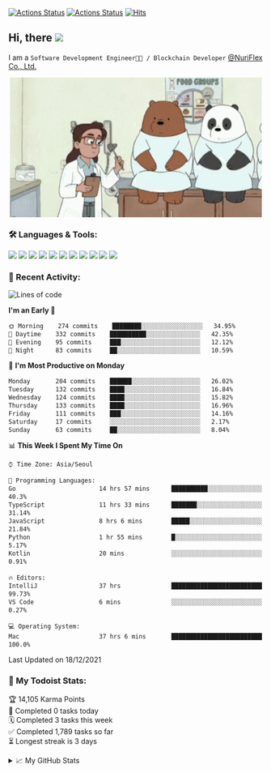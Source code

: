 
[![Actions Status](https://github.com/ddok2/ddok2/workflows/Todoist%20Readme/badge.svg)](https://github.com/ddok2/ddok2/actions)
[![Actions Status](https://github.com/ddok2/ddok2/workflows/wakatime-stats/badge.svg)](https://github.com/ddok2/ddok2/actions)
[![Hits](https://hits.seeyoufarm.com/api/count/incr/badge.svg?url=https%3A%2F%2Fgithub.com%2Fddok2&count_bg=%23FF9595&title_bg=%23555555&icon=github.svg&icon_color=%23FFFFFF&title=hits&edge_flat=false)](https://hits.seeyoufarm.com)

<!-- ![visitors](https://visitor-badge.laobi.icu/badge?page_id=ddok2.ddok2) -->
## Hi, there <img src="https://raw.githubusercontent.com/MartinHeinz/MartinHeinz/master/wave.gif" width="25px">

I am a `Software Development Engineer🧑‍💻 / Blockchain Developer` [@NuriFlex Co., Ltd.](https://nuriflex.com)


<p align="center">
<img align="center" alt="GIF" src="img/debugging.gif" />
</p>


### 🛠 Languages & Tools:
<p>
    <img src="https://img.shields.io/badge/go-%2300ADD8.svg?&style=for-the-badge&logo=go&logoColor=white"/>
    <img src="https://img.shields.io/badge/node.js%20-%2343853D.svg?&style=for-the-badge&logo=node.js&logoColor=white"/>
    <img src="https://img.shields.io/badge/javascript%20-%23323330.svg?&style=for-the-badge&logo=javascript&logoColor=%23F7DF1E"/>
    <img src="https://img.shields.io/badge/typescript%20-%23007ACC.svg?&style=for-the-badge&logo=typescript&logoColor=white"/>
    <img src="https://img.shields.io/badge/python%20-%2314354C.svg?&style=for-the-badge&logo=python&logoColor=white"/>
    <img src="https://img.shields.io/badge/react%20-%2320232a.svg?&style=for-the-badge&logo=react&logoColor=%2361DAFB"/>
    <img src="https://img.shields.io/badge/AWS%20-%23FF9900.svg?&style=for-the-badge&logo=amazon-aws&logoColor=white"/>
    <img src="https://img.shields.io/badge/Google%20Cloud%20-%234285F4.svg?&style=for-the-badge&logo=google-cloud&logoColor=white"/>
    <img src="https://img.shields.io/badge/docker%20-%230db7ed.svg?&style=for-the-badge&logo=docker&logoColor=white"/>
    <img src="https://img.shields.io/badge/kubernetes%20-%23326ce5.svg?&style=for-the-badge&logo=kubernetes&logoColor=white"/>
    <img src="https://img.shields.io/badge/ansible%20-%231A1918.svg?&style=for-the-badge&logo=ansible&logoColor=white"/>
</p>

### 🌈 Recent Activity:
<!--START_SECTION:waka-->
![Lines of code](https://img.shields.io/badge/From%20Hello%20World%20I%27ve%20Written-274%20Thousand%20lines%20of%20code-blue)

**I'm an Early 🐤** 

```text
🌞 Morning    274 commits    ████████░░░░░░░░░░░░░░░░░   34.95% 
🌆 Daytime    332 commits    ██████████░░░░░░░░░░░░░░░   42.35% 
🌃 Evening    95 commits     ███░░░░░░░░░░░░░░░░░░░░░░   12.12% 
🌙 Night      83 commits     ██░░░░░░░░░░░░░░░░░░░░░░░   10.59%

```
📅 **I'm Most Productive on Monday** 

```text
Monday       204 commits    ██████░░░░░░░░░░░░░░░░░░░   26.02% 
Tuesday      132 commits    ████░░░░░░░░░░░░░░░░░░░░░   16.84% 
Wednesday    124 commits    ████░░░░░░░░░░░░░░░░░░░░░   15.82% 
Thursday     133 commits    ████░░░░░░░░░░░░░░░░░░░░░   16.96% 
Friday       111 commits    ███░░░░░░░░░░░░░░░░░░░░░░   14.16% 
Saturday     17 commits     ░░░░░░░░░░░░░░░░░░░░░░░░░   2.17% 
Sunday       63 commits     ██░░░░░░░░░░░░░░░░░░░░░░░   8.04%

```


📊 **This Week I Spent My Time On** 

```text
⌚︎ Time Zone: Asia/Seoul

💬 Programming Languages: 
Go                       14 hrs 57 mins      ██████████░░░░░░░░░░░░░░░   40.3% 
TypeScript               11 hrs 33 mins      ███████░░░░░░░░░░░░░░░░░░   31.14% 
JavaScript               8 hrs 6 mins        █████░░░░░░░░░░░░░░░░░░░░   21.84% 
Python                   1 hr 55 mins        █░░░░░░░░░░░░░░░░░░░░░░░░   5.17% 
Kotlin                   20 mins             ░░░░░░░░░░░░░░░░░░░░░░░░░   0.91%

🔥 Editors: 
IntelliJ                 37 hrs              █████████████████████████   99.73% 
VS Code                  6 mins              ░░░░░░░░░░░░░░░░░░░░░░░░░   0.27%

💻 Operating System: 
Mac                      37 hrs 6 mins       █████████████████████████   100.0%

```


 Last Updated on 18/12/2021
<!--END_SECTION:waka-->

### 🚧 My Todoist Stats:
<!-- TODO-IST:START -->
🏆  14,105 Karma Points           
🌸  Completed 0 tasks today           
🗓  Completed 3 tasks this week           
✅  Completed 1,789 tasks so far           
⏳  Longest streak is 3 days
<!-- TODO-IST:END -->

<details>
<summary>📈 My GitHub Stats</summary>
<p align="center"> <img src="https://github-readme-stats.vercel.app/api?username=ddok2&show_icons=true" alt="ddok2" />
</details>
